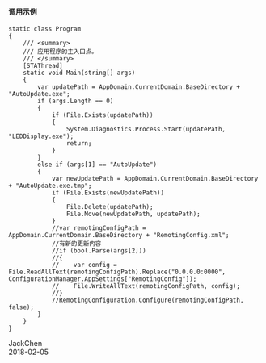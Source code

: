 #### 调用示例

    static class Program
    {
        /// <summary>
        /// 应用程序的主入口点。
        /// </summary>
        [STAThread]
        static void Main(string[] args)
        {
            var updatePath = AppDomain.CurrentDomain.BaseDirectory + "AutoUpdate.exe";
            if (args.Length == 0)
            {
                if (File.Exists(updatePath))
                {
                    System.Diagnostics.Process.Start(updatePath, "LEDDisplay.exe");
                    return;
                }
            }
            else if (args[1] == "AutoUpdate")
            {
                var newUpdatePath = AppDomain.CurrentDomain.BaseDirectory + "AutoUpdate.exe.tmp";
                if (File.Exists(newUpdatePath))
                {
                    File.Delete(updatePath);
                    File.Move(newUpdatePath, updatePath);
                }
                //var remotingConfigPath = AppDomain.CurrentDomain.BaseDirectory + "RemotingConfig.xml";
                //有新的更新内容
                //if (bool.Parse(args[2]))
                //{
                //    var config = File.ReadAllText(remotingConfigPath).Replace("0.0.0.0:0000", ConfigurationManager.AppSettings["RemotingConfig"]);
                //    File.WriteAllText(remotingConfigPath, config);
                //}
                //RemotingConfiguration.Configure(remotingConfigPath, false);
            }
        }
    }
    
JackChen<br>
2018-02-05

